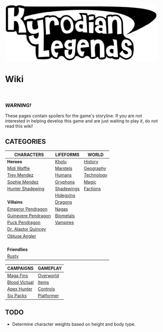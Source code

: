 ![KL Title](img/titleTrans.png)
# Wiki

&nbsp;

### ***WARNING!***
These pages contain spoilers for the game's storyline. If you are not interested in helping develop this game and are just waiting to play it, do not read this wiki!

## CATEGORIES

|CHARACTERS                         |LIFEFORMS                  | WORLD                     |
|-----------------------------------|---------------------------|---------------------------|
|**Heroes**                         |[Kholu](kholu.md)          |[History](history.md)      |
|[Midi Waffle](midi.md)             |[Marstels](marstels.md)    |[Geography](geography.md)  |
|[Trey Mendez](trey.md)             |[Humans](humans.md)        |[Technology](technology.md)|
|[Sophie Mendez](sophie.md)         |[Gryphons](gryphons.md)    |[Magic](magic.md)          |
|[Hunter Shadewing](hunter.md)      |[Shadewings](shadewings.md)|[Factions](factions.md)    |
|&nbsp;                             |[Hidegvins](hidegvins.md)  |
|**Villains**                       |[Dragons](dragons.md)      |
|[Emperor Pendragon](pendragon.md)  |[Nagas](nagas.md)          |
|[Guinevere Pendragon](guinevere.md)|[Biometals](biometals.md)  |
|[Puck Pendragon](puck.md)          |[Vampires](vampires.md)    |
|[Dr. Alastor Quincey](drq.md)      |
|[Obtuse Angler](obtuse.md)         |
|&nbsp;                             |
|**Friendlies**                     |
[Rusty](rusty.md)                   |

|CAMPAIGNS              |GAMEPLAY                 |
|-----------------------|-------------------------|
|[Maga Fins](ep1.md)    |[Overworld](overworld.md)|
|[Blood Victual](ep2.md)|[Items](items.md)        |
|[Apex Hunter](ep3.md)  |[Controls](controls.md)  |
|[Six Packs](ep4.md)    |[Platformer](platform.md)|

## TODO

* Determine character weights based on height and body type.